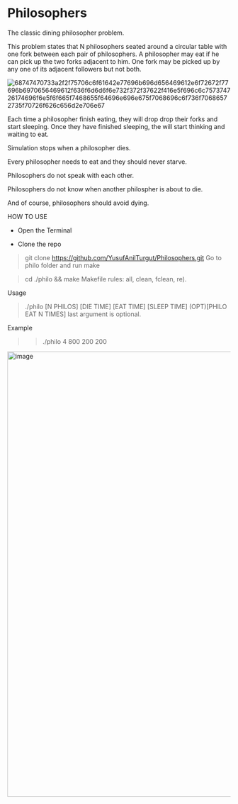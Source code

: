 # Philosophers
The classic dining philosopher problem.

This problem states that N philosophers seated around a circular table with one fork between each pair of philosophers. A philosopher may eat if he can pick up the two forks adjacent to him. One fork may be picked up by any one of its adjacent followers but not both.

![68747470733a2f2f75706c6f61642e77696b696d656469612e6f72672f77696b6970656469612f636f6d6d6f6e732f372f37622f416e5f696c6c757374726174696f6e5f6f665f7468655f64696e696e675f7068696c6f736f70686572735f70726f626c656d2e706e67](https://github.com/badi361/Philosophers/assets/115088616/c033530a-3092-45ae-8431-ccb8b52df74d)

Each time a philosopher finish eating, they will drop drop their forks and start sleeping. Once they have finished sleeping, the will start thinking and waiting to eat.

Simulation stops when a philosopher dies.

Every philosopher needs to eat and they should never starve.

Philosophers do not speak with each other.

Philosophers do not know when another philospher is about to die.

And of course, philosophers should avoid dying.

HOW TO USE

- Open the Terminal

- Clone the repo

> git clone https://github.com/YusufAnilTurgut/Philosophers.git
Go to philo folder and run make

> cd ./philo && make
Makefile rules: all, clean, fclean, re).

Usage

> ./philo [N PHILOS] [DIE TIME] [EAT TIME] [SLEEP TIME] (OPT)[PHILO EAT N TIMES]
last argument is optional.


Example

>> ./philo 4 800 200 200

<img width="1005" alt="image" src="https://github.com/badi361/Philosophers/assets/115088616/674d5e00-d78b-4be2-a43b-a1c6c3ec730d">

